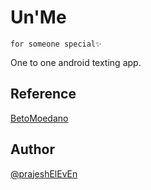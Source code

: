 # Un'Me

`for someone special✨`

One to one android texting app.

## Reference

[BetoMoedano](https://youtu.be/B6bKBiljKxU)

## Author

[@prajeshElEvEn](https://github.com/prajeshElEvEn)
